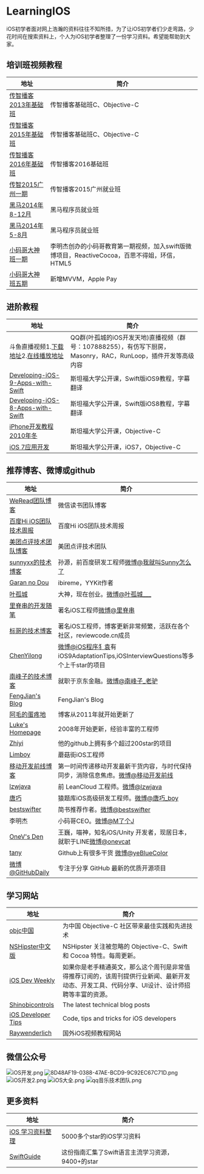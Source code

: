 # LearningIOS
iOS初学者面对网上浩瀚的资料往往不知所措，为了让iOS初学者们少走弯路，少花时间在搜索资料上，个人为iOS初学者整理了一份学习资料。希望能帮助到大家。

## 培训班视频教程

地址  |  简介
---- | ----
[传智播客2013年基础班](http://pan.baidu.com/s/1pKLqjnt)| 传智播客基础班C、Objective-C
[传智播客2015年基础班](http://yun.baidu.com/s/1kVniCIV)| 传智播客基础班C、Objective-C
[传智播客2016年基础班](http://yun.baidu.com/s/1eRVIrOA)| 传智播客2016基础班
[传智2015广州一期](http://yun.baidu.com/s/1mhdu1z6)| 传智播客2015广州就业班
[黑马2014年8-12月](http://yun.baidu.com/s/1i4qrLAl#path=%252F)| 黑马程序员就业班
[黑马2014年5-8月](http://pan.baidu.com/s/1boJCKDD)| 黑马程序员就业班
[小码哥大神班一期](http://yun.baidu.com/s/1qWSoyew)| 李明杰创办的小码哥教育第一期视频，加入swift版微博项目，ReactiveCocoa，百思不得姐，环信，HTML5
[小码哥大神班五期](http://pan.baidu.com/s/1jI8jkvc)| 新增MVVM，Apple Pay

## 进阶教程

地址  |  简介
---- | ----
斗鱼直播视频1.[下载地址](http://pan.baidu.com/s/1eSyifOe)2.[在线播放地址](http://reviewcode.cn/video.html)| QQ群(叶孤城的iOS开发天地)直播视频（群号：107888255），有仿写下厨房，Masonry，RAC，RunLoop，插件开发等高级内容
[Developing-iOS-9-Apps-with-Swift](https://github.com/CS193P-Translation-Group/Developing-iOS-9-Apps-with-Swift)| 斯坦福大学公开课，Swift版iOS9教程，字幕翻译
[Developing-iOS-8-Apps-with-Swift](https://github.com/CS193P-Translation-Group/Developing_iOS_8_Apps_With_Swift)| 斯坦福大学公开课，Swift版iOS8教程，字幕翻译
[iPhone开发教程2010年冬](http://open.163.com/special/opencourse/iphonekaifa.html)| 斯坦福大学公开课，Objective-C
[iOS 7应用开发](http://open.163.com/special/opencourse/ios7.html)| 斯坦福大学公开课，iOS7，Objective-C

## 推荐博客、微博或github

地址  |  简介
---- | ----
[WeRead团队博客](http://wereadteam.github.io)| 微信读书团队博客
[百度Hi iOS团队技术周报](http://baiduhidevios.github.io/)| 百度Hi iOS团队技术周报
[美团点评技术团队博客](http://tech.meituan.com/)| 美团点评技术团队
[sunnyxx的技术博客](http://blog.sunnyxx.com)| 孙源，前百度研发工程师[微博@我就叫Sunny怎么了](http://weibo.com/u/1364395395?topnav=1&wvr=6&topsug=1&is_all=1)
[Garan no Dou ](http://blog.ibireme.com)| ibireme，YYKit作者
[叶孤城](http://www.jianshu.com/users/b82d2721ba07/latest_articles)| 大神，现在创业。[微博@叶孤城___](http://weibo.com/u/1438670852?from=myfollow_group&is_all=1)
[里脊串的开发随笔](http://adad184.com)| 著名iOS工程师[微博@里脊串](http://weibo.com/ljc1986?from=myfollow_group&is_all=1)
[标哥的技术博客](http://www.henishuo.com)| 著名iOS工程师，博客更新非常频繁，活跃在各个社区，reviewcode.cn成员
[ChenYilong](https://github.com/ChenYilong)| [微博@iOS程序犭袁](http://weibo.com/luohanchenyilong?refer_flag=1005055013_&is_all=1)有iOS9AdaptationTips,iOSInterviewQuestions等多个上千star的项目
[南峰子的技术博客](http://southpeak.github.io)| 就职于京东金融。[微博@南峰子_老驴](http://weibo.com/touristdiary?refer_flag=1005055013_&is_all=1)
[FengJian's Blog](http://fengjian0106.github.io)| FengJian's Blog
[阿毛的蛋疼地](http://xiangwangfeng.com)| 博客从2011年就开始更新了
[Luke's Homepage](http://geeklu.com)| 2008年开始更新，经验丰富的工程师
[Zhiyi](https://github.com/liuzhiyi1992/MyshareBlogs)| 他的github上拥有多个超过200star的项目
[Limboy](http://limboy.me)| 蘑菇街iOS工程师
[移动开发前线博客](http://mobilefrontier.github.io/)| 第一时间传递移动开发最新干货内容，与时代保持同步，消除信息焦虑。[微博@移动开发前线](http://weibo.com/bornmobile?from=myfollow_group&is_all=1)
[lzwjava](https://github.com/lzwjava)| 前 LeanCloud 工程师。[微博@lzwjava](http://weibo.com/zhiweilee)
[唐巧](http://blog.devtang.com)| 猿题库iOS高级研发工程师。[微博@唐巧_boy](http://weibo.com/tangqiaoboy?refer_flag=1005055013_&is_all=1)
[bestswifter](http://www.jianshu.com/users/3e55748920d2/latest_articles)| 简书推荐作者。[微博@bestswifter](http://weibo.com/bestswifter?refer_flag=1005055013_&is_all=1)
李明杰| 小码哥CEO。[微博@M了个J](http://weibo.com/exceptions?from=myfollow_group&is_all=1)
[OneV's Den](https://onevcat.com/#blog)| 王巍，喵神，知名iOS/Unity 开发者，现居日本，就职于LINE[微博@onevcat](http://weibo.com/onevcat?from=myfollow_group)
[tany](https://github.com/12207480)| Github上有很多干货 [微博@yeBlueColor](http://weibo.com/u/5515296583?refer_flag=1001030101_&is_all=1)
[微博@GitHubDaily](http://weibo.com/GitHubDaily?from=feed&loc=at&nick=GitHubDaily&is_all=1)| 专注于分享 GitHub 最新的优质开源项目

## 学习网站

地址  |  简介
---- | ----
[objc中国](http://objccn.io)| 为中国 Objective-C 社区带来最佳实践和先进技术
[NSHipster中文版](http://nshipster.cn)| NSHipster 关注被忽略的 Objective-C、Swift 和 Cocoa 特性。每周更新。
[iOS Dev Weekly](http://iosdevweekly.com)| 如果你是老手精通英文，那么这个周刊是非常值得推荐订阅的，该周刊提供行业新闻、最新开发动态、开发工具、代码分享、UI设计、设计师招聘等丰富的资源。
[Shinobicontrols](https://www.shinobicontrols.com/blog)| The latest technical blog posts
[iOS Developer Tips](http://iosdevelopertips.com)| Code, tips and tricks for iOS developers
[Raywenderlich](https://www.raywenderlich.com)| 国外iOS视频教程网站

## 微信公众号
![iOS开发.png](http://upload-images.jianshu.io/upload_images/1070332-dc0dfbc710d806ff.png?imageMogr2/auto-orient/strip%7CimageView2/2/w/1240)
![8D48AF19-0388-47AE-BCD9-9C92EC67C71D.png](http://upload-images.jianshu.io/upload_images/1070332-e2d724abc257c10e.png?imageMogr2/auto-orient/strip%7CimageView2/2/w/1240)![iOS开发2.png](http://upload-images.jianshu.io/upload_images/1070332-eaa39a267e483698.png?imageMogr2/auto-orient/strip%7CimageView2/2/w/1240)
![iOS大全.png](http://upload-images.jianshu.io/upload_images/1070332-3bdb7f005c4853f0.png?imageMogr2/auto-orient/strip%7CimageView2/2/w/1240)
![qq音乐技术团队.png](http://upload-images.jianshu.io/upload_images/1070332-29fb58a568ae92fb.png?imageMogr2/auto-orient/strip%7CimageView2/2/w/1240)
## 更多资料

地址  |  简介
---- | ----
[iOS 学习资料整理](https://github.com/Aufree/trip-to-iOS)| 5000多个star的iOS学习资料
[SwiftGuide](https://github.com/ipader/SwiftGuide)| 这份指南汇集了Swift语言主流学习资源，9400+的star
